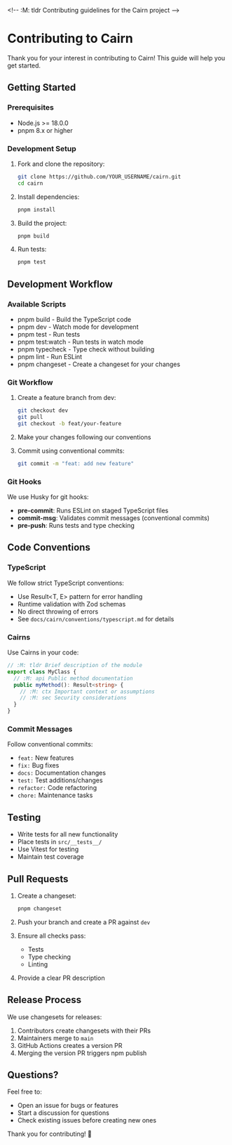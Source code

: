 &lt;!-- :M: tldr Contributing guidelines for the Cairn project --&gt;

# Contributing to Cairn

Thank you for your interest in contributing to Cairn! This guide will help you get started.

## Getting Started

### Prerequisites

- Node.js >= 18.0.0
- pnpm 8.x or higher

### Development Setup

1. Fork and clone the repository:
   ```bash
   git clone https://github.com/YOUR_USERNAME/cairn.git
   cd cairn
   ```

2. Install dependencies:
   ```bash
   pnpm install
   ```

3. Build the project:
   ```bash
   pnpm build
   ```

4. Run tests:
   ```bash
   pnpm test
   ```

## Development Workflow

### Available Scripts

- pnpm build - Build the TypeScript code
- pnpm dev - Watch mode for development
- pnpm test - Run tests
- pnpm test:watch - Run tests in watch mode
- pnpm typecheck - Type check without building
- pnpm lint - Run ESLint
- pnpm changeset - Create a changeset for your changes

### Git Workflow

1. Create a feature branch from dev:
   ```bash
   git checkout dev
   git pull
   git checkout -b feat/your-feature
   ```

2. Make your changes following our conventions

3. Commit using conventional commits:
   ```bash
   git commit -m "feat: add new feature"
   ```

### Git Hooks

We use Husky for git hooks:

- **pre-commit**: Runs ESLint on staged TypeScript files
- **commit-msg**: Validates commit messages (conventional commits)
- **pre-push**: Runs tests and type checking

## Code Conventions

### TypeScript

We follow strict TypeScript conventions:

- Use Result<T, E> pattern for error handling
- Runtime validation with Zod schemas
- No direct throwing of errors
- See `docs/cairn/conventions/typescript.md` for details

### Cairns

Use Cairns in your code:

```typescript
// :M: tldr Brief description of the module
export class MyClass {
  // :M: api Public method documentation
  public myMethod(): Result<string> {
    // :M: ctx Important context or assumptions
    // :M: sec Security considerations
  }
}
```

### Commit Messages
Follow conventional commits:

- `feat:` New features
- `fix:` Bug fixes
- `docs:` Documentation changes
- `test:` Test additions/changes
- `refactor:` Code refactoring
- `chore:` Maintenance tasks

## Testing

- Write tests for all new functionality
- Place tests in `src/__tests__/`
- Use Vitest for testing
- Maintain test coverage

## Pull Requests

1. Create a changeset:
   ```bash
   pnpm changeset
   ```

2. Push your branch and create a PR against `dev`

3. Ensure all checks pass:
   - Tests
   - Type checking
   - Linting

4. Provide a clear PR description

## Release Process

We use changesets for releases:

1. Contributors create changesets with their PRs
2. Maintainers merge to `main` 
3. GitHub Actions creates a version PR
4. Merging the version PR triggers npm publish

## Questions?

Feel free to:
- Open an issue for bugs or features
- Start a discussion for questions
- Check existing issues before creating new ones

Thank you for contributing! 🔱